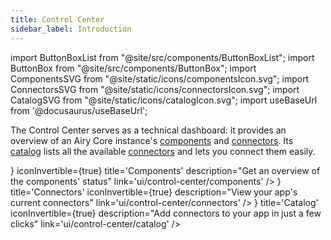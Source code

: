 ```yaml
---
title: Control Center
sidebar_label: Introduction
---
```


import ButtonBoxList from "@site/src/components/ButtonBoxList";
import ButtonBox from "@site/src/components/ButtonBox";
import ComponentsSVG from "@site/static/icons/componentsIcon.svg";
import ConnectorsSVG from "@site/static/icons/connectorsIcon.svg";
import CatalogSVG from "@site/static/icons/catalogIcon.svg";
import useBaseUrl from '@docusaurus/useBaseUrl';

The Control Center serves as a technical dashboard: it provides an overview of an Airy Core instance's [components](/getting-started/components) and [connectors](connectors). Its [catalog](catalog) lists all the available [connectors](connectors) and lets you connect them easily.

<ButtonBoxList>
    <ButtonBox
        icon={<ComponentsSVG />}
        iconInvertible={true}
        title='Components'
        description="Get an overview of the components' status"
        link='ui/control-center/components'
    />
    <ButtonBox
        icon={<ConnectorsSVG />}
        title='Connectors'
        iconInvertible={true}
        description="View your app's current connectors"
        link='ui/control-center/connectors'
    />
     <ButtonBox
        icon={<CatalogSVG />}
        title='Catalog'
        iconInvertible={true}
        description="Add connectors to your app in just a few clicks"
        link='ui/control-center/catalog'
    />
</ButtonBoxList>
